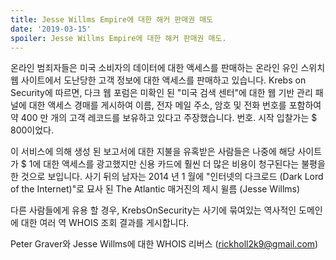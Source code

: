 ```yaml
---
title: Jesse Willms Empire에 대한 해커 판매권 매도
date: '2019-03-15'
spoiler: Jesse Willms Empire에 대한 해커 판매권 매도.
---
```


온라인 범죄자들은 ​​미국 소비자의 데이터에 대한 액세스를 판매하는 온라인 유인 스위치 웹 사이트에서 도난당한 고객 정보에 대한 액세스를 판매하고 있습니다. Krebs on Security에 따르면, 다크 웹 포럼은 미확인 된 "미국 검색 센터"에 대한 웹 기반 관리 패널에 대한 액세스 경매를 게시하여 이름, 전자 메일 주소, 암호 및 전화 번호를 포함하여 약 400 만 개의 고객 레코드를 보유하고 있다고 주장했습니다. 번호. 시작 입찰가는 $ 800이었다.

이 서비스에 의해 생성 된 보고서에 대한 지불을 유혹받은 사람들은 나중에 해당 사이트가 $ 1에 대한 액세스를 광고했지만 신용 카드에 훨씬 더 많은 비용이 청구된다는 불평을 한 것으로 보입니다. 사기 뒤의 남자는 2014 년 1 월에 "인터넷의 다크로드 (Dark Lord of the Internet)"로 묘사 된 The Atlantic 매거진의 제시 윌름 (Jesse Willms)

다른 사람들에게 유용 할 경우, KrebsOnSecurity는 사기에 묶여있는 역사적인 도메인에 대한 여러 역 WHOIS 조회 결과를 게시합니다.

Peter Graver와 Jesse Willms에 대한 WHOIS 리버스 (rickholl2k9@gmail.com)